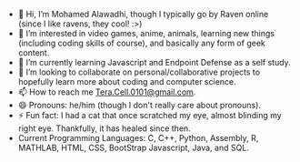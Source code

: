 - 👋 Hi, I’m Mohamed Alawadhi, though I typically go by Raven online (since I like ravens, they cool! :>)
- 👀 I’m interested in video games, anime, animals, learning new things (including coding skills of course), and basically any form of geek content.
- 🌱 I’m currently learning Javascript and Endpoint Defense as a self study.
- 💞️ I’m looking to collaborate on personal/collaborative projects to hopefully learn more about coding and computer science.
- 📫 How to reach me Tera.Cell.0101@gmail.com.
- 😄 Pronouns: he/him (though I don't really care about pronouns).
- ⚡ Fun fact: I had a cat that once scratched my eye, almost blinding my right eye. Thankfully, it has healed since then.
- Current Programming Languages: C, C++, Python, Assembly, R, MATHLAB, HTML, CSS, BootStrap Javascript, Java, and SQL.

<!---
Raven-04/Raven-04 is a ✨ special ✨ repository because its `README.md` (this file) appears on your GitHub profile.
You can click the Preview link to take a look at your changes.
--->
